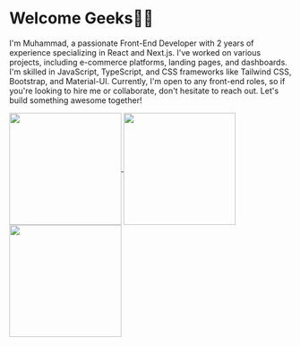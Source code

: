 # Welcome Geeks👨‍💻

I'm Muhammad, a passionate Front-End Developer with 2 years of experience specializing in React and Next.js. I've worked on various projects, including e-commerce platforms, landing pages, and dashboards. I'm skilled in JavaScript, TypeScript, and CSS frameworks like Tailwind CSS, Bootstrap, and Material-UI. Currently, I'm open to any front-end roles, so if you're looking to hire me or collaborate, don't hesitate to reach out. Let's build something awesome together!

<a href="https://github.com/arplight/github-readme-stats">
<img height=200 align="center" src="https://github-readme-stats.vercel.app/api?username=arplight&theme=blueberry" />
</a>
<a href="https://github.com/arplight/convoychat">
<img height=200 align="center" src="https://github-readme-stats.vercel.app/api/top-langs?username=arplight&layout=compact&langs_count=8&card_width=320&theme=blueberry" />
<a/>
<img height=200 align="center" src="https://github-readme-streak-stats.herokuapp.com/?user=arplight&theme=blueberry&hide_border=false&card_width=450" />

